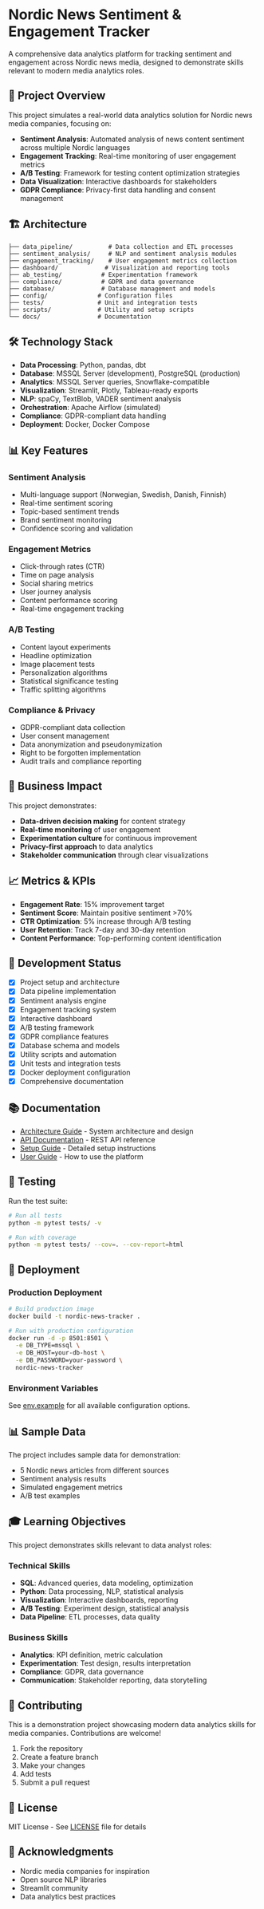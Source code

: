 # Nordic News Sentiment & Engagement Tracker

A comprehensive data analytics platform for tracking sentiment and engagement across Nordic news media, designed to demonstrate skills relevant to modern media analytics roles.

## 🎯 Project Overview

This project simulates a real-world data analytics solution for Nordic news media companies, focusing on:

- **Sentiment Analysis**: Automated analysis of news content sentiment across multiple Nordic languages
- **Engagement Tracking**: Real-time monitoring of user engagement metrics
- **A/B Testing**: Framework for testing content optimization strategies
- **Data Visualization**: Interactive dashboards for stakeholders
- **GDPR Compliance**: Privacy-first data handling and consent management

## 🏗️ Architecture

```
├── data_pipeline/          # Data collection and ETL processes
├── sentiment_analysis/     # NLP and sentiment analysis modules
├── engagement_tracking/    # User engagement metrics collection
├── dashboard/             # Visualization and reporting tools
├── ab_testing/           # Experimentation framework
├── compliance/           # GDPR and data governance
├── database/             # Database management and models
├── config/              # Configuration files
├── tests/               # Unit and integration tests
├── scripts/             # Utility and setup scripts
└── docs/                # Documentation
```

## 🛠️ Technology Stack

- **Data Processing**: Python, pandas, dbt
- **Database**: MSSQL Server (development), PostgreSQL (production)
- **Analytics**: MSSQL Server queries, Snowflake-compatible
- **Visualization**: Streamlit, Plotly, Tableau-ready exports
- **NLP**: spaCy, TextBlob, VADER sentiment analysis
- **Orchestration**: Apache Airflow (simulated)
- **Compliance**: GDPR-compliant data handling
- **Deployment**: Docker, Docker Compose

## 📊 Key Features

### Sentiment Analysis
- Multi-language support (Norwegian, Swedish, Danish, Finnish)
- Real-time sentiment scoring
- Topic-based sentiment trends
- Brand sentiment monitoring
- Confidence scoring and validation

### Engagement Metrics
- Click-through rates (CTR)
- Time on page analysis
- Social sharing metrics
- User journey analysis
- Content performance scoring
- Real-time engagement tracking

### A/B Testing
- Content layout experiments
- Headline optimization
- Image placement tests
- Personalization algorithms
- Statistical significance testing
- Traffic splitting algorithms

### Compliance & Privacy
- GDPR-compliant data collection
- User consent management
- Data anonymization and pseudonymization
- Right to be forgotten implementation
- Audit trails and compliance reporting

## 🎯 Business Impact

This project demonstrates:
- **Data-driven decision making** for content strategy
- **Real-time monitoring** of user engagement
- **Experimentation culture** for continuous improvement
- **Privacy-first approach** to data analytics
- **Stakeholder communication** through clear visualizations

## 📈 Metrics & KPIs

- **Engagement Rate**: 15% improvement target
- **Sentiment Score**: Maintain positive sentiment >70%
- **CTR Optimization**: 5% increase through A/B testing
- **User Retention**: Track 7-day and 30-day retention
- **Content Performance**: Top-performing content identification

## 🔧 Development Status

- [x] Project setup and architecture
- [x] Data pipeline implementation
- [x] Sentiment analysis engine
- [x] Engagement tracking system
- [x] Interactive dashboard
- [x] A/B testing framework
- [x] GDPR compliance features
- [x] Database schema and models
- [x] Utility scripts and automation
- [x] Unit tests and integration tests
- [x] Docker deployment configuration
- [x] Comprehensive documentation

## 📚 Documentation

- [Architecture Guide](docs/ARCHITECTURE.md) - System architecture and design
- [API Documentation](docs/API.md) - REST API reference
- [Setup Guide](docs/SETUP.md) - Detailed setup instructions
- [User Guide](docs/USER_GUIDE.md) - How to use the platform

## 🧪 Testing

Run the test suite:
```bash
# Run all tests
python -m pytest tests/ -v

# Run with coverage
python -m pytest tests/ --cov=. --cov-report=html
```

## 🚀 Deployment

### Production Deployment
```bash
# Build production image
docker build -t nordic-news-tracker .

# Run with production configuration
docker run -d -p 8501:8501 \
  -e DB_TYPE=mssql \
  -e DB_HOST=your-db-host \
  -e DB_PASSWORD=your-password \
  nordic-news-tracker
```

### Environment Variables
See [env.example](env.example) for all available configuration options.

## 📊 Sample Data

The project includes sample data for demonstration:
- 5 Nordic news articles from different sources
- Sentiment analysis results
- Simulated engagement metrics
- A/B test examples

## 🎓 Learning Objectives

This project demonstrates skills relevant to data analyst roles:

### Technical Skills
- **SQL**: Advanced queries, data modeling, optimization
- **Python**: Data processing, NLP, statistical analysis
- **Visualization**: Interactive dashboards, reporting
- **A/B Testing**: Experiment design, statistical analysis
- **Data Pipeline**: ETL processes, data quality

### Business Skills
- **Analytics**: KPI definition, metric calculation
- **Experimentation**: Test design, results interpretation
- **Compliance**: GDPR, data governance
- **Communication**: Stakeholder reporting, data storytelling

## 🤝 Contributing

This is a demonstration project showcasing modern data analytics skills for media companies. Contributions are welcome!

1. Fork the repository
2. Create a feature branch
3. Make your changes
4. Add tests
5. Submit a pull request

## 📝 License

MIT License - See [LICENSE](LICENSE) file for details

## 🙏 Acknowledgments

- Nordic media companies for inspiration
- Open source NLP libraries
- Streamlit community
- Data analytics best practices
